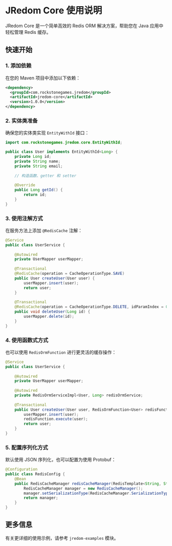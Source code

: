 # JRedom Core 使用说明

JRedom Core 是一个简单高效的 Redis ORM 解决方案，帮助您在 Java 应用中轻松管理 Redis 缓存。

## 快速开始

### 1. 添加依赖

在您的 Maven 项目中添加以下依赖：

```xml
<dependency>
  <groupId>com.rockstonegames.jredom</groupId>
  <artifactId>jredom-core</artifactId>
  <version>1.0.0</version>
</dependency>
```

### 2. 实体类准备

确保您的实体类实现 `EntityWithId` 接口：

```java
import com.rockstonegames.jredom.core.EntityWithId;

public class User implements EntityWithId<Long> {
    private Long id;
    private String name;
    private String email;
    
    // 构造函数、getter 和 setter
    
    @Override
    public Long getId() {
        return id;
    }
}
```

### 3. 使用注解方式

在服务方法上添加 `@RedisCache` 注解：

```java
@Service
public class UserService {
    
    @Autowired
    private UserMapper userMapper;
    
    @Transactional
    @RedisCache(operation = CacheOperationType.SAVE)
    public User createUser(User user) {
        userMapper.insert(user);
        return user;
    }
    
    @Transactional
    @RedisCache(operation = CacheOperationType.DELETE, idParamIndex = 0)
    public void deleteUser(Long id) {
        userMapper.delete(id);
    }
}
```

### 4. 使用函数式方式

也可以使用 `RedisOrmFunction` 进行更灵活的缓存操作：

```java
@Service
public class UserService {
    
    @Autowired
    private UserMapper userMapper;
    
    @Autowired
    private RedisOrmServiceImpl<User, Long> redisOrmService;
    
    @Transactional
    public User createUser(User user, RedisOrmFunction<User> redisFunction) {
        userMapper.insert(user);
        redisFunction.execute(user);
        return user;
    }
}
```

### 5. 配置序列化方式

默认使用 JSON 序列化，也可以配置为使用 Protobuf：

```java
@Configuration
public class RedisConfig {
    @Bean
    public RedisCacheManager redisCacheManager(RedisTemplate<String, String> redisTemplate) {
        RedisCacheManager manager = new RedisCacheManager();
        manager.setSerializationType(RedisCacheManager.SerializationType.PROTOBUF);
        return manager;
    }
}
```

## 更多信息

有关更详细的使用示例，请参考 `jredom-examples` 模块。


